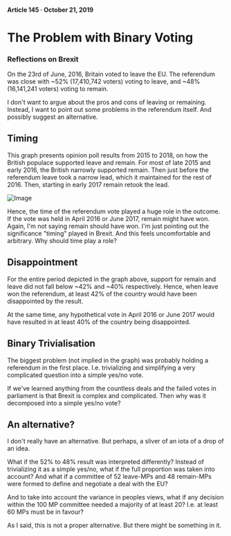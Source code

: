 #### Article 145 · October 21, 2019

# The Problem with Binary Voting

### Reflections on Brexit

On the 23rd of June, 2016, Britain voted to leave the EU. The referendum was close with ~52% (17,410,742 voters) voting to leave, and ~48% (16,141,241 voters) voting to remain.

I don't want to argue about the pros and cons of leaving or remaining. Instead, I want to point out some problems in the referendum itself. And possibly suggest an alternative.

## Timing

This graph presents opinion poll results from 2015 to 2018, on how the British populace supported leave and remain. For most of late 2015 and early 2016, the British narrowly supported remain. Then just before the referendum leave took a narrow lead, which it maintained for the rest of 2016. Then, starting in early 2017 remain retook the lead.

![Image](https://cdn-images-1.medium.com/max/800/1*_3xk4tIc81Jv1zSyYAASrA.png)

Hence, the time of the referendum vote played a huge role in the outcome. If the vote was held in April 2016 or June 2017, remain might have won. Again, I'm not saying remain should have won. I'm just pointing out the significance "timing" played in Brexit. And this feels uncomfortable and arbitrary. Why should time play a role?

## Disappointment

For the entire period depicted in the graph above, support for remain and leave did not fall below ~42% and ~40% respectively. Hence, when leave won the referendum, at least 42% of the country would have been disappointed by the result.

At the same time, any hypothetical vote in April 2016 or June 2017 would have resulted in at least 40% of the country being disappointed.

## Binary Trivialisation

The biggest problem (not implied in the graph) was probably holding a referendum in the first place. I.e. trivializing and simplifying a very complicated question into a simple yes/no vote.

If we've learned anything from the countless deals and the failed votes in parliament is that Brexit is complex and complicated. Then why was it decomposed into a simple yes/no vote?

## An alternative?

I don't really have an alternative. But perhaps, a sliver of an iota of a drop of an idea.

What if the 52% to 48% result was interpreted differently? Instead of trivializing it as a simple yes/no, what if the full proportion was taken into account? And what if a committee of 52 leave-MPs and 48 remain-MPs were formed to define and negotiate a deal with the EU?

And to take into account the variance in peoples views, what if any decision within the 100 MP committee needed a majority of at least 20? I.e. at least 60 MPs must be in favour?

As I said, this is not a proper alternative. But there might be something in it.